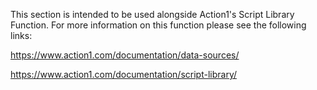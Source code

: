 This section is intended to be used alongside Action1's Script Library Function. For more information on this function please see the following links: 

https://www.action1.com/documentation/data-sources/

https://www.action1.com/documentation/script-library/
